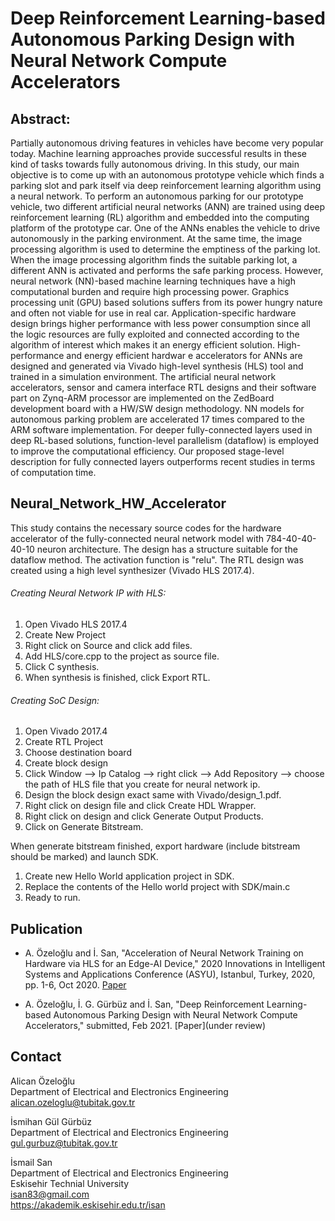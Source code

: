 # Deep Reinforcement Learning-based Autonomous Parking Design with Neural Network Compute Accelerators

## Abstract: 

Partially autonomous driving features in vehicles have become very popular today. Machine learning approaches provide successful results in these kind of tasks towards fully autonomous driving. In this study, our main objective is to come up with an autonomous prototype vehicle which finds a parking slot and park itself via deep reinforcement learning algorithm using a neural network. To perform an autonomous parking for our prototype vehicle, two different artificial neural networks (ANN) are trained using deep reinforcement learning (RL) algorithm and embedded into the computing platform of the prototype car. One of the ANNs enables the vehicle to drive autonomously in the parking environment. At the same time, the image processing algorithm is used to determine the emptiness of the parking lot. When the image processing algorithm finds the suitable parking lot, a different ANN is activated and performs the safe parking process. However, neural network (NN)-based machine learning techniques have a high computational burden and require high processing power. Graphics processing unit (GPU) based solutions suffers from its power hungry nature and often not viable for use in real car. Application-specific hardware design brings higher performance with less power consumption since all the logic resources are fully exploited and connected according to the algorithm of interest which makes it an energy efficient solution. High-performance and energy efficient hardwar e accelerators for ANNs are designed and generated via Vivado high-level synthesis (HLS) tool and trained in a simulation environment. The artificial neural network accelerators, sensor and camera interface RTL designs and their software part on Zynq-ARM processor are implemented on the ZedBoard development board with a HW/SW design methodology. NN models for autonomous parking problem are accelerated 17 times compared to the ARM software implementation. For deeper fully-connected layers used in deep RL-based solutions, function-level parallelism (dataflow) is employed to improve the computational efficiency. Our proposed stage-level description for fully connected layers outperforms recent studies in terms of computation time.

## Neural_Network_HW_Accelerator
This study contains the necessary source codes for the hardware accelerator of the fully-connected neural network model with 784-40-40-40-10 neuron architecture. The design has a structure suitable for the dataflow method. The activation function is "relu". The RTL design was created using a high level synthesizer (Vivado HLS 2017.4).

######  Creating Neural Network IP with HLS: ######
1. Open Vivado HLS 2017.4
2. Create New Project
3. Right click on Source and click add files.
4. Add HLS/core.cpp to the project as source file.
5. Click C synthesis.
6. When synthesis is finished, click Export RTL.

######  Creating SoC Design:  ######
1. Open Vivado 2017.4
2. Create RTL Project
3. Choose destination board
4. Create block design
5. Click Window --> Ip Catalog --> right click --> Add Repository --> choose the path of HLS file that you create for neural network ip.
6. Design the block design exact same with Vivado/design_1.pdf.
7. Right click on design file and click Create HDL Wrapper.
8. Right click on design and click Generate Output Products.
9. Click on Generate Bitstream.


When generate bitstream finished, export hardware (include bitstream should be marked) and launch SDK.

1. Create new Hello World application project in SDK.
2. Replace the contents of the Hello world project with SDK/main.c
3. Ready to run.




## Publication

- A. Özeloğlu and İ. San, "Acceleration of Neural Network Training on Hardware via HLS for an Edge-AI Device," 2020 Innovations in Intelligent Systems and Applications Conference (ASYU), Istanbul, Turkey, 2020, pp. 1-6, Oct 2020. [Paper](https://ieeexplore.ieee.org/abstract/document/9259845)

- A. Özeloğlu, İ. G. Gürbüz and İ. San, "Deep Reinforcement Learning-based Autonomous Parking Design
with Neural Network Compute Accelerators," submitted, Feb 2021. [Paper](under review)

## Contact

Alican Özeloğlu <br />
Department of Electrical and Electronics Engineering <br />
alican.ozeloglu@tubitak.gov.tr <br />

İsmihan Gül Gürbüz <br />
Department of Electrical and Electronics Engineering <br />
gul.gurbuz@tubitak.gov.tr <br />

İsmail San <br />
Department of Electrical and Electronics Engineering <br />
Eskisehir Technial University <br />
isan83@gmail.com <br />
https://akademik.eskisehir.edu.tr/isan <br />
